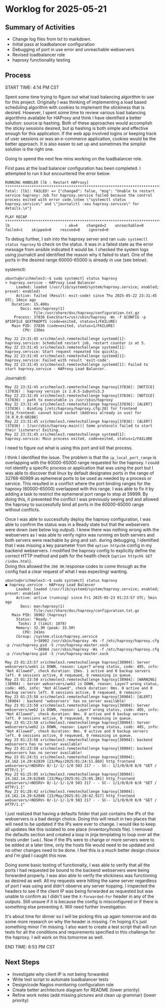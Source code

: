 # Worklog for 2025-05-21

## Summary of Activities
- Change log files from txt to markdown.
- Initial pass at loadbalancer configuration
- Debugging of port in use error and unreachable webservers
- Revised loadbalancer role
- haproxy functionality testing


## Process

START TIME: 4:14 PM CST

Spent some time trying to figure out what load balancing algorithm to use for this project. Originally I was thinking of
implementing a load based scheduling algorithm with cookies to implement the stickiness that is desired.  However, I
spent some time to review various load balancing algorithms available for HAProxy and think I have identified a better
solution: source ip hashing.  Both of these approaches would accomplish the sticky sessions desired, but ip hashing is
both simple and effective enough for this application.  If the web app involved logins or keeping track of user sessions
or was an e-commerce application, cookies would be the better approach.  It is also easier to set up and sometimes the
simplist solution is the right one.

Going to spend the next few mins working on the loadbalancer role. 

First pass at the load balancer configuration has been completed.  I attempted to run it but encountered the error below:

```
RUNNING HANDLER [lb : Restart HAProxy] ************************************************************************************************************************************************************************************
fatal: [lb]: FAILED! => {"changed": false, "msg": "Unable to restart service haproxy: Job for haproxy.service failed because the control process exited with error code.\nSee \"systemctl status haproxy.service\" and \"journalctl -xeu haproxy.service\" for details.\n"}

PLAY RECAP ****************************************************************************************************************************************************************************************************************
lb                         : ok=4    changed=2    unreachable=0    failed=1    skipped=0    rescued=0    ignored=0
```

To debug further, I ssh into the haproxy server and ran `sudo systemctl status haproxy` to check on the status.  It was in
a failed state as the error message from ansible indicated it would be.  I checked the system logs using journalctl and
identified the reason why it failed to start.  One of the ports in the desired range 60000-65000 is already in use (see below).

systemctl:
```
ubuntu@xrichmolex3:~$ sudo systemctl status haproxy
× haproxy.service - HAProxy Load Balancer
     Loaded: loaded (/usr/lib/systemd/system/haproxy.service; enabled; preset: enabled)
     Active: failed (Result: exit-code) since Thu 2025-05-22 23:31:45 UTC; 16min ago
   Duration: 15.408s
       Docs: man:haproxy(1)
             file:/usr/share/doc/haproxy/configuration.txt.gz
    Process: 37836 ExecStart=/usr/sbin/haproxy -Ws -f $CONFIG -p $PIDFILE $EXTRAOPTS (code=exited, status=1/FAILURE)
   Main PID: 37836 (code=exited, status=1/FAILURE)
        CPU: 136ms

May 22 23:31:45 xrichmolex3.remotechallenge systemd[1]: haproxy.service: Scheduled restart job, restart counter is at 5.
May 22 23:31:45 xrichmolex3.remotechallenge systemd[1]: haproxy.service: Start request repeated too quickly.
May 22 23:31:45 xrichmolex3.remotechallenge systemd[1]: haproxy.service: Failed with result 'exit-code'.
May 22 23:31:45 xrichmolex3.remotechallenge systemd[1]: Failed to start haproxy.service - HAProxy Load Balancer.
```
Journalctl:
```
May 22 23:31:45 xrichmolex3.remotechallenge haproxy[37836]: [NOTICE]   (37836) : haproxy version is 2.8.5-1ubuntu3.3
May 22 23:31:45 xrichmolex3.remotechallenge haproxy[37836]: [NOTICE]   (37836) : path to executable is /usr/sbin/haproxy
May 22 23:31:45 xrichmolex3.remotechallenge haproxy[37836]: [ALERT]    (37836) : Binding [/etc/haproxy/haproxy.cfg:20] for frontend http_frontend: cannot bind socket (Address already in use) for [0.0.0.0:60288]
May 22 23:31:45 xrichmolex3.remotechallenge haproxy[37836]: [ALERT]    (37836) : [/usr/sbin/haproxy.main()] Some protocols failed to start their listeners! Exiting.
May 22 23:31:45 xrichmolex3.remotechallenge systemd[1]: haproxy.service: Main process exited, code=exited, status=1/FAILURE
```

I need to figure out what is using this port and kill that process.

I think I identified the issue. The problem is that the `ip_local_port_range` is overlapping with the 60000-65000
range requested for the haproxy.  I could not identify a specific process or application that was using the port but 
I was able to discover that linux by default designates ports in the range of 32768-60999 as ephemeral ports to be used
as needed by a process or service.  This resulted in a conflict where the port binding ranges for the haproxy (60000-65000)
overlapped with this range.  I was able to fix it by adding a task to restrict the ephemeral port range to stop at 59999. 
By doing this, it prevented the conflict I was previously seeing and and allowed the haproxy to successfully bind all
ports in the 60000-65000 range without conflicts.

Once I was able to successfully deploy the haproxy configuration, I was able to confirm the status was in a Ready state
but that the webservers were down (see below log output).  I knew there was nothing wrong with the webservers as I was 
able to verify nginx was running on both servers and both servers were reachable by ping and ssh. during debugging, I 
identified that I was missing a key parameter from the `option httpchk` config in my backend webservers.  I modified 
the haproxy config to explicitly define the correct HTTP method and path for the health check (`option httpchk GET /index.html`).  
Doing this allowed the `200 OK` response codes to come through as the config had a clear request of what I was expecting/
wanting. 

```
ubuntu@xrichmolex3:~$ sudo systemctl status haproxy
● haproxy.service - HAProxy Load Balancer
     Loaded: loaded (/usr/lib/systemd/system/haproxy.service; enabled; preset: enabled)
     Active: active (running) since Fri 2025-05-23 01:23:57 UTC; 5min ago
       Docs: man:haproxy(1)
             file:/usr/share/doc/haproxy/configuration.txt.gz
   Main PID: 38902 (haproxy)
     Status: "Ready."
      Tasks: 3 (limit: 1078)
     Memory: 32.3M (peak: 33.5M)
        CPU: 241ms
     CGroup: /system.slice/haproxy.service
             ├─38902 /usr/sbin/haproxy -Ws -f /etc/haproxy/haproxy.cfg -p /run/haproxy.pid -S /run/haproxy-master.sock
             └─38904 /usr/sbin/haproxy -Ws -f /etc/haproxy/haproxy.cfg -p /run/haproxy.pid -S /run/haproxy-master.sock

May 23 01:23:57 xrichmolex3.remotechallenge haproxy[38904]: Server webservers/web1 is DOWN, reason: Layer7 wrong status, code: 405, info: "Not Allowed", check duration: 15ms. 1 active and 0 backup servers left. 0 sessions active, 0 requeued, 0 remaining in queue.
May 23 01:23:58 xrichmolex3.remotechallenge haproxy[38904]: [WARNING]  (38904) : Server webservers/web2 is DOWN, reason: Layer7 wrong status, code: 405, info: "Not Allowed", check duration: 0ms. 0 active and 0 backup servers left. 0 sessions active, 0 requeued, 0 remaini>
May 23 01:23:58 xrichmolex3.remotechallenge haproxy[38904]: [ALERT]    (38904) : backend 'webservers' has no server available!
May 23 01:23:58 xrichmolex3.remotechallenge haproxy[38904]: Server webservers/web2 is DOWN, reason: Layer7 wrong status, code: 405, info: "Not Allowed", check duration: 0ms. 0 active and 0 backup servers left. 0 sessions active, 0 requeued, 0 remaining in queue.
May 23 01:23:58 xrichmolex3.remotechallenge haproxy[38904]: Server webservers/web2 is DOWN, reason: Layer7 wrong status, code: 405, info: "Not Allowed", check duration: 0ms. 0 active and 0 backup servers left. 0 sessions active, 0 requeued, 0 remaining in queue.
May 23 01:23:58 xrichmolex3.remotechallenge haproxy[38904]: backend webservers has no server available!
May 23 01:23:58 xrichmolex3.remotechallenge haproxy[38904]: backend webservers has no server available!
May 23 01:24:51 xrichmolex3.remotechallenge haproxy[38904]: 24.162.14.29:62839 [23/May/2025:01:24:51.869] http_frontend webservers/<NOSRV> 0/-1/-1/-1/0 503 217 - - SC-- 1/1/0/0/0 0/0 "GET / HTTP/1.1"
May 23 01:25:05 xrichmolex3.remotechallenge haproxy[38904]: 24.162.14.29:62840 [23/May/2025:01:25:05.381] http_frontend webservers/<NOSRV> 0/-1/-1/-1/0 503 217 - - SC-- 1/1/0/0/0 0/0 "GET / HTTP/1.1"
May 23 01:28:42 xrichmolex3.remotechallenge haproxy[38904]: 24.162.14.29:62848 [23/May/2025:01:28:42.917] http_frontend webservers/<NOSRV> 0/-1/-1/-1/0 503 217 - - SC-- 1/1/0/0/0 0/0 "GET / HTTP/1.1"
```
I just realized that having a defaults folder that just contains the IPs of the webservers is a bad design choice.
Doing this will result in two places that will need to be updated if the IPs were ever to change.  I would like
to keep all updates like this isolated to one place (inventory/hosts file).  I removed the defaults section and
created a loop in jinja templating to loop over all the hosts under `[web]`.  Now if the IPs were to change or
more servers were to be added at a later time, only the hosts file would need to be updated and no other changes
need to be done. I feel this is a much better design choice and I'm glad I caught this now.

Doing some basic testing of functionalty, I was able to verify that all the ports I had requested be bound to the 
backend webservers were being forwarded properly.  I was also able to verify the stickiness was functioning as 
desired as well. All my requests were hitting the same server regardless of port I was using and didn't observe
any server hopping.  I inspected the headers to see if the client IP was being forwarded as requested but was
unable to confirm as I didn't see the `X-Forwarded-For` header in any of the outputs.  Still unsure if it is 
because the config is misconfigured or if there is something else preventing it.  Will need further investigation.

It's about time for dinner so I will be picking this up again tomorrow and do some more research on why the header
is missing. I'm hoping it's just something minor I'm missing. I also want to create a test script that will run
tests for all the conditions and requirements specified in this challenge for the haproxy. I will work on this
tomorrow as well. 

END TIME: 8:53 PM CST


## Next Steps
- Investigate why client IP is not being forwarded
- Write test script to automate loadbalancer tests
- Design/code Nagios monitoring configuration role
- Create better architecture diagram for README (lower priority)
- Refine work notes (add missing pictures and clean up grammar) (lower priority)